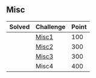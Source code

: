 ## Misc

| Solved | Challenge | Point |
| ------ | --------- | ----- |
| | [Misc1](./Misc1.md) | 100 |
| | [Misc2](./Misc2.md) | 300 |
| | [Misc3](./Misc3.md) | 300 |
| | Misc4 | 400 |